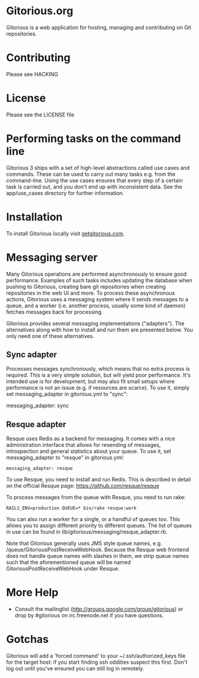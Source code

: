 # Gitorious.org

Gitorious is a web application for hosting, managing and contributing on Git
repositories.

# Contributing

Please see HACKING

# License

Please see the LICENSE file

# Performing tasks on the command line

Gitorious 3 ships with a set of high-level abstractions called use cases and
commands. These can be used to carry out many tasks e.g. from the command-line.
Using the use cases ensures that every step of a certain task is carried out,
and you don't end up with inconsistent data. See the app/use_cases directory
for further information.

# Installation

To install Gitorious locally visit [getgitorious.com](http://getgitorious.com).

# Messaging server

Many Gitorious operations are performed asynchronously to ensure good
performance. Examples of such tasks includes updating the database when pushing
to Gitorious, creating bare git repositories when creating repositories in the
web UI and more. To process these asynchronous actions, Gitorious uses a
messaging system where it sends messages to a queue, and a worker (i.e. another
process, usually some kind of daemon) fetches messages back for processing.

Gitorious provides several messaging implementations ("adapters"). The
alternatives along with how to install and run them are presented below. You
only need one of these alternatives.

## Sync adapter

Processes messages synchronously, which means that no extra process is
required. This is a very simple solution, but will yield poor performance. It's
intended use is for development, but may also fit small setups where performance
is not an issue (e.g. if resources are scarce). To use it, simply set
messaging_adapter in gitorious.yml to "sync":

  messaging_adapter: sync

## Resque adapter

Resque uses Redis as a backend for messaging. It comes with a nice
administration interface that allows for resending of messages, introspection
and general statistics about your queue. To use it, set messaging_adapter to
"resque" in gitorious.yml:

    messaging_adapter: resque

To use Resque, you need to install and run Redis. This is described in detail on
the official Resque page: https://github.com/resque/resque

To process messages from the queue with Resque, you need to run rake:

    RAILS_ENV=production QUEUE=* bin/rake resque:work

You can also run a worker for a single, or a handful of queues too. This allows
you to assign different priority to different queues. The list of queues in use
can be found in lib/gitorious/messaging/resque_adapter.rb.

Note that Gitorious generally uses JMS style queue names, e.g.
/queue/GitoriousPostReceiveWebHook. Because the Resque web frontend does not
handle queue names with slashes in them, we strip queue names such that the
aforementioned queue will be named GitoriousPostReceiveWebHook under Resque.


# More Help

* Consult the mailinglist (http://groups.google.com/group/gitorious) or drop
  by #gitorious on irc.freenode.net if you have questions.


# Gotchas

Gitorious will add a 'forced command' to your ~/.ssh/authorized_keys file for
the target host: if you start finding ssh oddities suspect this first. Don't
log out until you've ensured you can still log in remotely.
